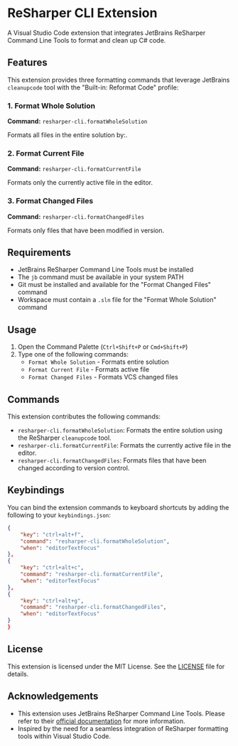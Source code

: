 # ReSharper CLI Extension

A Visual Studio Code extension that integrates JetBrains ReSharper Command Line Tools to format and clean up C# code.

## Features

This extension provides three formatting commands that leverage JetBrains `cleanupcode` tool with the "Built-in: Reformat Code" profile:

### 1. Format Whole Solution
**Command:** `resharper-cli.formatWholeSolution`

Formats all files in the entire solution by:.

### 2. Format Current File
**Command:** `resharper-cli.formatCurrentFile`

Formats only the currently active file in the editor.

### 3. Format Changed Files
**Command:** `resharper-cli.formatChangedFiles`

Formats only files that have been modified in version.

## Requirements

- JetBrains ReSharper Command Line Tools must be installed
- The `jb` command must be available in your system PATH
- Git must be installed and available for the "Format Changed Files" command
- Workspace must contain a `.sln` file for the "Format Whole Solution" command

## Usage

1. Open the Command Palette (`Ctrl+Shift+P` or `Cmd+Shift+P`)
2. Type one of the following commands:
   - `Format Whole Solution` - Formats entire solution
   - `Format Current File` - Formats active file
   - `Format Changed Files` - Formats VCS changed files

## Commands

This extension contributes the following commands:

- `resharper-cli.formatWholeSolution`: Formats the entire solution using the ReSharper `cleanupcode` tool.
- `resharper-cli.formatCurrentFile`: Formats the currently active file in the editor.
- `resharper-cli.formatChangedFiles`: Formats files that have been changed according to version control.

## Keybindings

You can bind the extension commands to keyboard shortcuts by adding the following to your `keybindings.json`:

```json
{
    "key": "ctrl+alt+f",
    "command": "resharper-cli.formatWholeSolution",
    "when": "editorTextFocus"
},
{
    "key": "ctrl+alt+c",
    "command": "resharper-cli.formatCurrentFile",
    "when": "editorTextFocus"
},
{
    "key": "ctrl+alt+g",
    "command": "resharper-cli.formatChangedFiles",
    "when": "editorTextFocus"
}
}
```

## License

This extension is licensed under the MIT License. See the [LICENSE](LICENSE) file for details.

## Acknowledgements

- This extension uses JetBrains ReSharper Command Line Tools. Please refer to their [official documentation](https://www.jetbrains.com/help/resharper/ReSharper_Command_Line_Tools.html) for more information.
- Inspired by the need for a seamless integration of ReSharper formatting tools within Visual Studio Code.